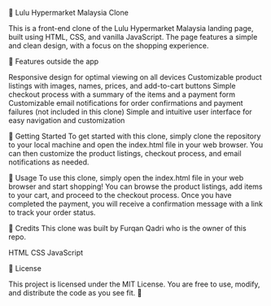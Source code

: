 🛒 Lulu Hypermarket Malaysia Clone

This is a front-end clone of the Lulu Hypermarket Malaysia landing page, built using HTML, CSS, and vanilla JavaScript. The page features a simple and clean design, with a focus on the shopping experience.


🚀 Features outside the app


Responsive design for optimal viewing on all devices
Customizable product listings with images, names, prices, and add-to-cart buttons
Simple checkout process with a summary of the items and a payment form
Customizable email notifications for order confirmations and payment failures (not included in this clone)
Simple and intuitive user interface for easy navigation and customization

🏁 Getting Started
To get started with this clone, simply clone the repository to your local machine and open the index.html file in your web browser. You can then customize the product listings, checkout process, and email notifications as needed.

📝 Usage
To use this clone, simply open the index.html file in your web browser and start shopping! You can browse the product listings, add items to your cart, and proceed to the checkout process. Once you have completed the payment, you will receive a confirmation message with a link to track your order status.

🙌 Credits
This clone was built by Furqan Qadri who is the owner of this repo.

HTML
CSS
JavaScript


📄 License 

This project is licensed under the MIT License. You are free to use, modify, and distribute the code as you see fit. 📜
